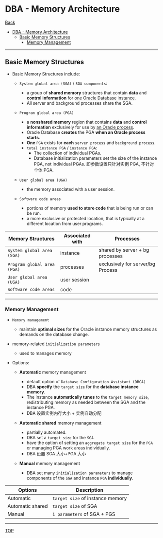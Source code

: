 # DBA - Memory Architecture

[Back](../../index.md)

- [DBA - Memory Architecture](#dba---memory-architecture)
  - [Basic Memory Structures](#basic-memory-structures)
    - [Memory Management](#memory-management)

---

## Basic Memory Structures

- Basic Memory Structures include:

  - `System global area (SGA)` / `SGA components`:

    - a group of **shared memory** structures that contain **data** and **control information** for <u>one Oracle Database instance</u>.
    - All server and background processes share the SGA.

  - `Program global area (PGA)`

    - a **nonshared memory** region that contains **data** and **control information** exclusively for use by <u>an Oracle process</u>.
    - Oracle Database **creates** the PGA **when an Oracle process starts**.
    - **One** `PGA` exists for **each** `server process` and `background process`.
    - `total instance PGA` / `instance PGA`:
      - The collection of individual PGAs.
      - Database initialization parameters set the size of the instance PGA, not individual PGAs. 即参数设置只针对实例 PGA, 不针对个体 PGA.

  - `User global area (UGA)`

    - the memory associated with a user session.

  - `Software code areas`
    - portions of memory **used to store code** that is being run or can be run.
    - a more exclusive or protected location, that is typically at a different location from user programs.

| Memory Structures           | Associated with | Processes                         |
| --------------------------- | --------------- | --------------------------------- |
| `System global area (SGA)`  | instance        | shared by server + bg processes   |
| `Program global area (PGA)` | processes       | exclusively for server/bg Process |
| `User global area (UGA)`    | user session    |                                   |
| `Software code areas`       | code            |                                   |

---

### Memory Management

- `Memory management`

  - maintain **optimal sizes** for the Oracle instance memory structures as demands on the database change.

- memory-related `initialization parameters`

  - used to manages memory

- Options:

  - **Automatic** memory management

    - default option of `Database Configuration Assistant (DBCA)`
    - DBA **specify** the `target size` for the **database instance memory**.
    - The instance **automatically tunes** to the `target memory size`, redistributing memory as needed between the SGA and the instance PGA.
    - DBA 设置实例内存大小 + 实例自动分配

  - **Automatic shared** memory management

    - partially automated.
    - DBA set a `target size` for the `SGA`
    - have the option of setting an `aggregate target size` for the `PGA` or managing PGA work areas individually.
    - DBA 设置 SGA 大小+PGA 大小

  - **Manual** memory management
    - DBA set many `initialization parameters` to manage components of the `SGA` and instance `PGA` **individually**.

| Options          | Description                      |
| ---------------- | -------------------------------- |
| Automatic        | `target size` of instance memory |
| Automatic shared | `target size` of SGA             |
| Manual           | `i parameters` of SGA + PGS      |

---

[TOP](#dba---memory-architecture)
